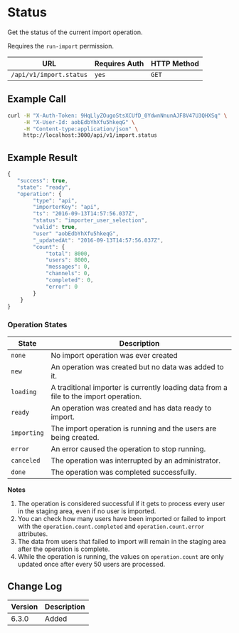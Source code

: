 # Status
Get the status of the current import operation.

Requires the `run-import` permission.

| URL                     | Requires Auth | HTTP Method |
| ----------------------- | ------------- | ----------- |
| `/api/v1/import.status` | `yes`         | `GET`       |

## Example Call

```bash
curl -H "X-Auth-Token: 9HqLlyZOugoStsXCUfD_0YdwnNnunAJF8V47U3QHXSq" \
     -H "X-User-Id: aobEdbYhXfu5hkeqG" \
     -H "Content-type:application/json" \
     http://localhost:3000/api/v1/import.status
```

## Example Result

```javascript
{
   "success": true,
   "state": "ready",
   "operation": {
        "type": "api",
        "importerKey": "api",
        "ts": "2016-09-13T14:57:56.037Z",
        "status": "importer_user_selection",
        "valid": true,
        "user" "aobEdbYhXfu5hkeqG",
        "_updatedAt": "2016-09-13T14:57:56.037Z",
        "count": {
            "total": 8000,
            "users": 8000,
            "messages": 0,
            "channels": 0,
            "completed": 0,
            "error": 0
        }
    }
}
```

### Operation States

| State       | Description                                                                           |
| ----------- | ------------------------------------------------------------------------------------- |
| `none`      | No import operation was ever created                                                  |
| `new`       | An operation was created but no data was added to it.                                 |
| `loading`   | A traditional importer is currently loading data from a file to the import operation. |
| `ready`     | An operation was created and has data ready to import.                                |
| `importing` | The import operation is running and the users are being created.                      |
| `error`     | An error caused the operation to stop running.                                        |
| `canceled`  | The operation was interrupted by an administrator.                                    |
| `done`      | The operation was completed successfully.                                             |

**Notes**
1. The operation is considered successful if it gets to process every user in the staging area, even if no user is imported. 
2. You can check how many users have been imported or failed to import with the `operation.count.completed` and `operation.count.error` attributes.
3. The data from users that failed to import will remain in the staging area after the operation is complete. 
4. While the operation is running, the values on `operation.count` are only updated once after every 50 users are processed.  

## Change Log

| Version | Description                                                                                        |
| ------- | -------------------------------------------------------------------------------------------------- |
| 6.3.0   | Added                                                                                              |

